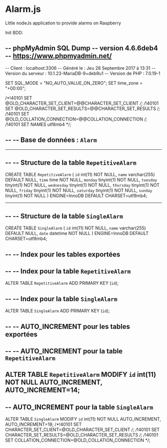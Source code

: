 # Alarm.js
Little nodeJs application to provide alarms on Raspberry



Init BDD:

-- phpMyAdmin SQL Dump
-- version 4.6.6deb4
-- https://www.phpmyadmin.net/
--
-- Client :  localhost:3306
-- Généré le :  Jeu 28 Septembre 2017 à 13:31
-- Version du serveur :  10.1.23-MariaDB-9+deb9u1
-- Version de PHP :  7.0.19-1

SET SQL_MODE = "NO_AUTO_VALUE_ON_ZERO";
SET time_zone = "+00:00";


/*!40101 SET @OLD_CHARACTER_SET_CLIENT=@@CHARACTER_SET_CLIENT */;
/*!40101 SET @OLD_CHARACTER_SET_RESULTS=@@CHARACTER_SET_RESULTS */;
/*!40101 SET @OLD_COLLATION_CONNECTION=@@COLLATION_CONNECTION */;
/*!40101 SET NAMES utf8mb4 */;

--
-- Base de données :  `Alarm`
--

-- --------------------------------------------------------

--
-- Structure de la table `RepetitiveAlarm`
--

CREATE TABLE `RepetitiveAlarm` (
  `id` int(11) NOT NULL,
  `name` varchar(255) DEFAULT NULL,
  `time` time NOT NULL,
  `monday` tinyint(1) NOT NULL,
  `tuesday` tinyint(1) NOT NULL,
  `wednesday` tinyint(1) NOT NULL,
  `thursday` tinyint(1) NOT NULL,
  `friday` tinyint(1) NOT NULL,
  `saturday` tinyint(1) NOT NULL,
  `sunday` tinyint(1) NOT NULL
) ENGINE=InnoDB DEFAULT CHARSET=utf8mb4;

-- --------------------------------------------------------

--
-- Structure de la table `SingleAlarm`
--

CREATE TABLE `SingleAlarm` (
  `id` int(11) NOT NULL,
  `name` varchar(255) DEFAULT NULL,
  `date` datetime NOT NULL
) ENGINE=InnoDB DEFAULT CHARSET=utf8mb4;

--
-- Index pour les tables exportées
--

--
-- Index pour la table `RepetitiveAlarm`
--
ALTER TABLE `RepetitiveAlarm`
  ADD PRIMARY KEY (`id`);

--
-- Index pour la table `SingleAlarm`
--
ALTER TABLE `SingleAlarm`
  ADD PRIMARY KEY (`id`);

--
-- AUTO_INCREMENT pour les tables exportées
--

--
-- AUTO_INCREMENT pour la table `RepetitiveAlarm`
--
ALTER TABLE `RepetitiveAlarm`
  MODIFY `id` int(11) NOT NULL AUTO_INCREMENT, AUTO_INCREMENT=14;
--
-- AUTO_INCREMENT pour la table `SingleAlarm`
--
ALTER TABLE `SingleAlarm`
  MODIFY `id` int(11) NOT NULL AUTO_INCREMENT, AUTO_INCREMENT=18;
/*!40101 SET CHARACTER_SET_CLIENT=@OLD_CHARACTER_SET_CLIENT */;
/*!40101 SET CHARACTER_SET_RESULTS=@OLD_CHARACTER_SET_RESULTS */;
/*!40101 SET COLLATION_CONNECTION=@OLD_COLLATION_CONNECTION */;
